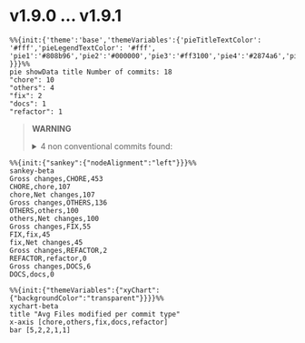 # v1.9.0 ... v1.9.1
``` mermaid
%%{init:{'theme':'base','themeVariables':{'pieTitleTextColor': '#fff','pieLegendTextColor': '#fff',
'pie1':'#808b96','pie2':'#000000','pie3':'#ff3100','pie4':'#2874a6','pie5':'#5dade2'
}}}%%
pie showData title Number of commits: 18
"chore": 10
"others": 4
"fix": 2
"docs": 1
"refactor": 1
```
> **WARNING**
> <details><summary>4 non conventional commits found:</summary><ul>
> <li>Ready release gin 1.9.1 (by: thinkerou) (#3630)</li>
> <li>Fix typos in ISSUE_TEMPLATE.md (#3616)</li>
> <li>improve render code coverage (#3525)</li>
> <li>Convert strings and slices using the officially recommended way (#3344)</li>
> </ul></details>
```mermaid
%%{init:{"sankey":{"nodeAlignment":"left"}}}%%
sankey-beta
Gross changes,CHORE,453
CHORE,chore,107
chore,Net changes,107
Gross changes,OTHERS,136
OTHERS,others,100
others,Net changes,100
Gross changes,FIX,55
FIX,fix,45
fix,Net changes,45
Gross changes,REFACTOR,2
REFACTOR,refactor,0
Gross changes,DOCS,6
DOCS,docs,0
```

```mermaid
%%{init:{"themeVariables":{"xyChart":{"backgroundColor":"transparent"}}}}%%
xychart-beta
title "Avg Files modified per commit type"
x-axis [chore,others,fix,docs,refactor]
bar [5,2,2,1,1]
```